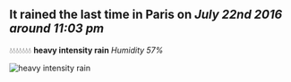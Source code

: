 ## It rained the last time in Paris on *July 22nd 2016 around 11:03 pm*
💧💧💧💧💧💧💧  **heavy intensity rain** *Humidity 57%*

![heavy intensity rain](http://openweathermap.org/img/w/10n.png)
